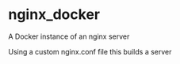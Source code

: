 # nginx_docker
A Docker instance of an nginx server

Using a custom nginx.conf file this builds a server
